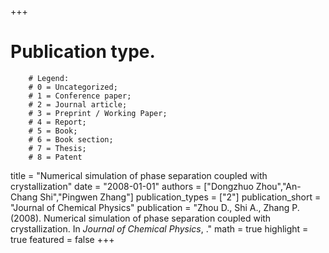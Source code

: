 +++
# Publication type.
        # Legend: 
        # 0 = Uncategorized; 
        # 1 = Conference paper; 
        # 2 = Journal article;
        # 3 = Preprint / Working Paper; 
        # 4 = Report; 
        # 5 = Book; 
        # 6 = Book section;
        # 7 = Thesis; 
        # 8 = Patent
title = "Numerical simulation of phase separation coupled with crystallization"
date = "2008-01-01"
authors = ["Dongzhuo Zhou","An-Chang Shi","Pingwen Zhang"]
publication_types = ["2"]
publication_short = "Journal of Chemical Physics"
publication = "Zhou D., Shi A., Zhang P. (2008). Numerical simulation of phase separation coupled with crystallization. In _Journal of Chemical Physics_, ."
math = true
highlight = true
featured = false
+++